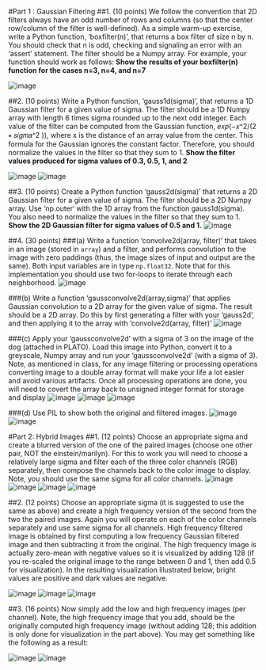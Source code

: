 #Part 1 : Gaussian Filtering
##1. (10 points) We follow the convention that 2D filters always have an odd number of rows and columns (so that the center row/column of the filter is well-defined). As a simple warm-up exercise, write a Python function, ‘boxfilter(n)’, that returns a box filter of size n by n. You should check that n is odd, checking and signaling an error with an ‘assert’ statement. The filter should be a Numpy array. For example, your function should work as follows:
**Show the results of your boxfilter(n) function for the cases n=3, n=4, and n=7**

![image](https://user-images.githubusercontent.com/38696775/116166107-35f22180-a738-11eb-8805-7e01defbab00.png)


##2. (10 points) Write a Python function, ‘gauss1d(sigma)’, that returns a 1D Gaussian filter for a given value of sigma. The filter should be a 1D Numpy array with length 6 times sigma rounded up to the next odd integer. Each value of the filter can be computed from the Gaussian function, 𝑒𝑥𝑝(−𝑥^2/(2 ∗ 𝑠𝑖𝑔𝑚𝑎^2 )), where x is the distance of an array value from the center. This formula for the Gaussian ignores the constant factor. Therefore, you should normalize the values in the filter so that they sum to 1.
**Show the filter values produced for sigma values of 0.3, 0.5, 1, and 2**
 
![image](https://user-images.githubusercontent.com/38696775/116166113-3b4f6c00-a738-11eb-9d6f-b4a1d91fccc0.png)
![image](https://user-images.githubusercontent.com/38696775/116166118-3e4a5c80-a738-11eb-9e5f-4560da171157.png)






##3. (10 points) Create a Python function ‘gauss2d(sigma)’ that returns a 2D Gaussian filter for a given value of sigma. The filter should be a 2D Numpy array. Use ‘np.outer‘ with the 1D array from the function gauss1d(sigma). You also need to normalize the values in the filter so that they sum to 1. 
**Show the 2D Gaussian filter for sigma values of 0.5 and 1.**
![image](https://user-images.githubusercontent.com/38696775/116166169-63d76600-a738-11eb-897b-66df2dbc4e3f.png)


##4. (30 points) 
###(a) Write a function ‘convolve2d(array, filter)’ that takes in an image (stored in `array`) and a filter, and performs convolution to the image with zero paddings (thus, the image sizes of input and output are the same). 
Both input variables are in type `np.float32`. Note that for this implementation you should use two for-loops to iterate through each neighborhood.
![image](https://user-images.githubusercontent.com/38696775/116166191-6df96480-a738-11eb-9f4d-b7a3b0de902f.png)



###(b) Write a function ‘gaussconvolve2d(array,sigma)’ that applies Gaussian convolution to a 2D array for the given value of sigma. The result should be a 2D array. Do this by first generating a filter with your ‘gauss2d’, and then applying it to the array with ‘convolve2d(array, filter)’
 ![image](https://user-images.githubusercontent.com/38696775/116166197-72be1880-a738-11eb-8efc-0bc2b3beebcd.png)




###(c) Apply your ‘gaussconvolve2d’ with a sigma of 3 on the image of the dog (attached in PLATO). Load this image into Python, convert it to a greyscale, Numpy array and run your ‘gaussconvolve2d’ (with a sigma of 3). Note, as mentioned in class, for any image filtering or processing operations converting image to a double array format will make your life a lot easier and avoid various artifacts. Once all processing operations are done, you will need to covert the array back to unsigned integer format for storage and display
![image](https://user-images.githubusercontent.com/38696775/116166205-76ea3600-a738-11eb-9219-13daa18faf1d.png)
![image](https://user-images.githubusercontent.com/38696775/116166210-7b165380-a738-11eb-9517-a860014ec2ad.png)
![image](https://user-images.githubusercontent.com/38696775/116166216-7e114400-a738-11eb-95b8-255922689463.png)


###(d) Use PIL to show both the original and filtered images.
 ![image](https://user-images.githubusercontent.com/38696775/116166221-81a4cb00-a738-11eb-8e93-4aeb58d288bd.png)
![image](https://user-images.githubusercontent.com/38696775/116166223-84072500-a738-11eb-903e-810a60ab2b2b.png)











#Part 2: Hybrid Images
##1. (12 points) Choose an appropriate sigma and create a blurred version of the one of the paired images (choose one other pair, NOT the einstein/marilyn). For this to work you will need to choose a relatively large sigma and filter each of the three color channels (RGB) separately, then compose the channels back to the color image to display. Note, you should use the same sigma for all color channels.
![image](https://user-images.githubusercontent.com/38696775/116166232-879aac00-a738-11eb-867d-5dc923d45753.png)
![image](https://user-images.githubusercontent.com/38696775/116166238-89fd0600-a738-11eb-88c4-af43c724e757.png)
![image](https://user-images.githubusercontent.com/38696775/116166243-8cf7f680-a738-11eb-9b36-0a9e77d0d857.png)
![image](https://user-images.githubusercontent.com/38696775/116166266-9aad7c00-a738-11eb-84b7-b89cd762b7b2.png)




##2. (12 points) Choose an appropriate sigma (it is suggested to use the same as above) and create a high frequency version of the second from the two the paired images. Again you will operate on each of the color channels separately and use same sigma for all channels. High frequency filtered image is obtained by first computing a low frequency Gaussian filtered image and then subtracting it from the original. The high frequency image is actually zero-mean with negative values so it is visualized by adding 128 (if you re-scaled the original image to the range between 0 and 1, then add 0.5 for visualization). In the resulting visualization illustrated below, bright values are positive and dark values are negative.

![image](https://user-images.githubusercontent.com/38696775/116166273-9da86c80-a738-11eb-94bc-e51606442724.png)
![image](https://user-images.githubusercontent.com/38696775/116166278-a00ac680-a738-11eb-9992-86daf22890f1.png)
![image](https://user-images.githubusercontent.com/38696775/116166288-a5681100-a738-11eb-9aea-be087661927f.png)


##3. (16 points) Now simply add the low and high frequency images (per channel). Note, the high frequency image that you add, should be the originally computed high frequency image (without adding 128; this addition is only done for visualization in the part above). You may get something like the following as a result:
 
![image](https://user-images.githubusercontent.com/38696775/116166347-bf095880-a738-11eb-9387-ba870f09d4c0.png)
![image](https://user-images.githubusercontent.com/38696775/116166356-c3ce0c80-a738-11eb-9f8b-afc4bf4d057e.png)

